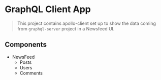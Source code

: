 # GraphQL Client App
> This project contains apollo-client set up to show the data coming from `graphql-server` project in a Newsfeed UI.

## Components
- NewsFeed
  -  Posts
  -  Users
  -  Comments
